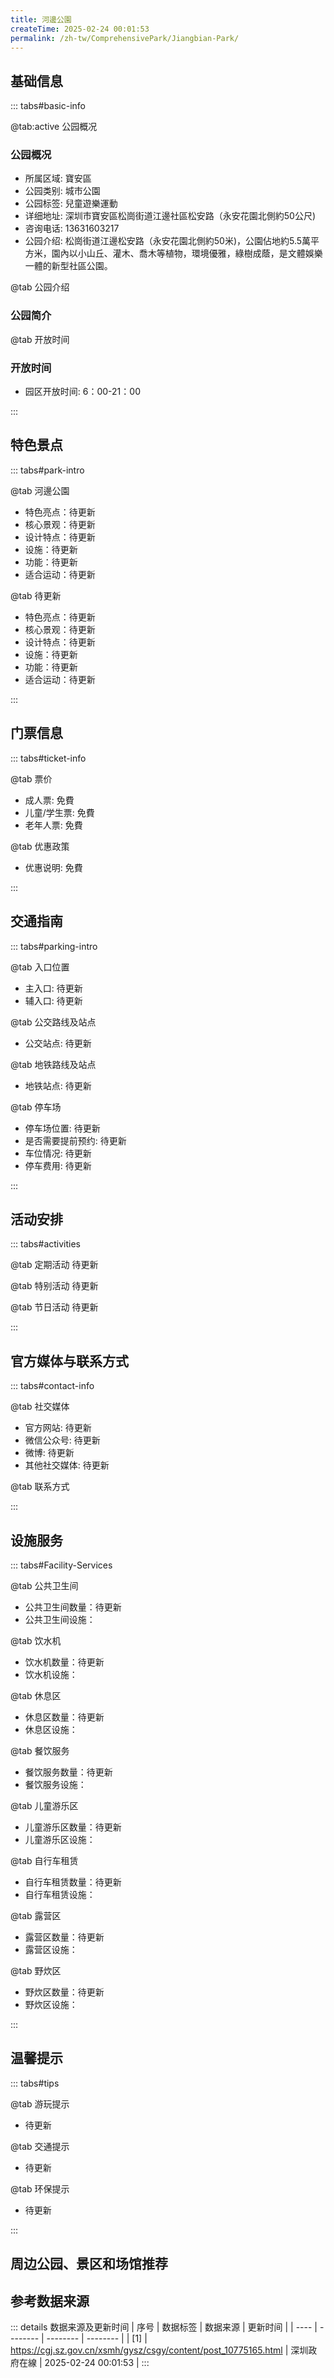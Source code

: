 ```yaml
---
title: 河邊公園
createTime: 2025-02-24 00:01:53
permalink: /zh-tw/ComprehensivePark/Jiangbian-Park/
---
```



<script setup>
import ImageSwiper from '/.vuepress/theme/components/ImageSwiper.vue'
// 轮播图数据
const swiperItems = [
    {
                link: 'https://cgj.sz.gov.cn/img/4/4005/4005934/10775165.png',
                title: '河邊公園',
                description: '',
                author: '深圳政府在線',
                date: '2025/02/25'
                },
  {
                link: 'https://cgj.sz.gov.cn/img/4/4005/4005934/10775165.png',
                title: '河邊公園',
                description: '',
                author: '深圳政府在線',
                date: '2025/02/25'
                }
]
// 配置项
const swiperConfig = {
  height: 500,
  showInfo: true
}
</script>
<!-- 轮播图组件 -->
<ImageSwiper :items="swiperItems" :config="swiperConfig" />



## 基础信息

::: tabs#basic-info

@tab:active 公园概况
### 公园概况
- 所属区域: 寶安區
- 公园类别: 城市公園
- 公园标签: 兒童遊樂運動
- 详细地址: 深圳市寶安區松崗街道江邊社區松安路（永安花園北側約50公尺)
- 咨询电话: 13631603217
- 公园介绍: 松崗街道江邊松安路（永安花園北側約50米)，公園佔地約5.5萬平方米，園內以小山丘、灌木、喬木等植物，環境優雅，綠樹成蔭，是文體娛樂一體的新型社區公園。

@tab 公园介绍
### 公园简介
@tab 开放时间
### 开放时间
- 园区开放时间: 6：00-21：00

:::

## 特色景点

::: tabs#park-intro

@tab 河邊公園
<ImageCard
image="https://cgj.sz.gov.cn/images/index20230710_1.png"
    title="河邊公園"
    description="江邊公園總面積為54,781平方米，公園內設有遊樂設施、健身器材、休閒、娛樂，方便遊客市民娛樂、休閒、玩耍。公園主要以喬木、灌木為主，以維持原生態環境為主的公園。"
    date=""
    author="深圳政府在線"
/>


- 特色亮点：待更新
- 核心景观：待更新
- 设计特点：待更新
- 设施：待更新
- 功能：待更新
- 适合运动：待更新

@tab 待更新
<ImageCard
image="https://cgj.sz.gov.cn/images/index20230710_1.png"
    title="河邊公園"
    description="江邊公園總面積為54,781平方米，公園內設有遊樂設施、健身器材、休閒、娛樂，方便遊客市民娛樂、休閒、玩耍。公園主要以喬木、灌木為主，以維持原生態環境為主的公園。"
    date=""
    author="深圳政府在線"
/>


- 特色亮点：待更新
- 核心景观：待更新
- 设计特点：待更新
- 设施：待更新
- 功能：待更新
- 适合运动：待更新

:::

## 门票信息

::: tabs#ticket-info

@tab 票价
- 成人票: 免費
- 儿童/学生票: 免費
- 老年人票: 免費

@tab 优惠政策
- 优惠说明: 免費

:::

## 交通指南

::: tabs#parking-intro

@tab 入口位置
- 主入口: 待更新
- 辅入口: 待更新

@tab 公交路线及站点
- 公交站点: 待更新

@tab 地铁路线及站点
- 地铁站点: 待更新

@tab 停车场
- 停车场位置: 待更新
- 是否需要提前预约: 待更新
- 车位情况: 待更新
- 停车费用: 待更新

:::

## 活动安排

::: tabs#activities

@tab 定期活动
待更新

@tab 特别活动
待更新

@tab 节日活动
待更新

:::

## 官方媒体与联系方式

::: tabs#contact-info

@tab 社交媒体
- 官方网站: 待更新
- 微信公众号: 待更新
- 微博: 待更新
- 其他社交媒体: 待更新

@tab 联系方式

:::

## 设施服务

::: tabs#Facility-Services

@tab 公共卫生间
- 公共卫生间数量：待更新
- 公共卫生间设施：

@tab 饮水机
- 饮水机数量：待更新
- 饮水机设施：

@tab 休息区
- 休息区数量：待更新
- 休息区设施：

@tab 餐饮服务
- 餐饮服务数量：待更新
- 餐饮服务设施：

@tab 儿童游乐区
- 儿童游乐区数量：待更新
- 儿童游乐区设施：

@tab 自行车租赁
- 自行车租赁数量：待更新
- 自行车租赁设施：

@tab 露营区
- 露营区数量：待更新
- 露营区设施：

@tab 野炊区
- 野炊区数量：待更新
- 野炊区设施：

:::

## 温馨提示

::: tabs#tips

@tab 游玩提示
- 待更新

@tab 交通提示
- 待更新

@tab 环保提示
- 待更新

:::

## 周边公园、景区和场馆推荐

<CardGrid>
  <ImageCard
        image="https://cgj.sz.gov.cn/img/4/4005/4005935/10775166.png"
        title="溪頭足球場休閒公園"
        description="松崗街道溪頭西十巷22號附近，公園佔地約2.2萬平方米，園內主要以運動健身為主的休閒公園。"
        href="/zh-tw/ComprehensivePark/Xitou-Football-Field-Leisure-Park/"
        author="深圳政府在線"
        date="2025/01/02"
      />
      <ImageCard
        image="https://cgj.sz.gov.cn/img/4/4005/4005935/10775166.png"
        title="溪頭足球場休閒公園"
        description="松崗街道溪頭西十巷22號附近，公園佔地約2.2萬平方米，園內主要以運動健身為主的休閒公園。"
        href="/zh-tw/ComprehensivePark/Xitou-Football-Field-Leisure-Park/"
        author="深圳政府在線"
        date="2025/01/02"
      />
    </CardGrid>


## 参考数据来源

::: details 数据来源及更新时间
| 序号 | 数据标签 | 数据来源 | 更新时间 |
| ---- | -------- | -------- | -------- |
| [1] | https://cgj.sz.gov.cn/xsmh/gysz/csgy/content/post_10775165.html | 深圳政府在線 | 2025-02-24 00:01:53 |
:::

